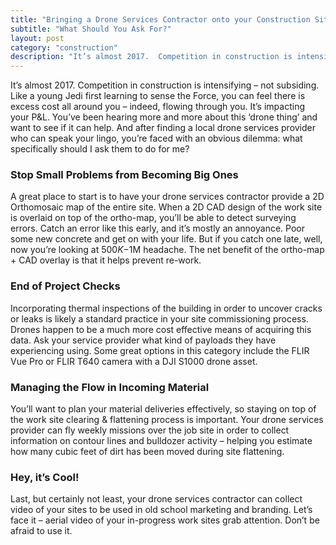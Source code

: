 ```yaml
---
title: "Bringing a Drone Services Contractor onto your Construction Site"
subtitle: "What Should You Ask For?"
layout: post
category: "construction"
description: "It’s almost 2017.  Competition in construction is intensifying – not subsiding.  Like a young Jedi first learning to sense the Force, you can feel there is excess cost all around you – indeed, flowing through you."
---
```


It’s almost 2017.  Competition in construction is intensifying – not subsiding.  Like a young Jedi first learning to sense the Force, you can feel there is excess cost all around you – indeed, flowing through you.  It’s impacting your P&L.  You’ve been hearing more and more about this ‘drone thing’ and want to see if it can help.  And after finding a local drone services provider who can speak your lingo, you’re faced with an obvious dilemma:  what specifically should I ask them to do for me?

### Stop Small Problems from Becoming Big Ones

A great place to start is to have your drone services contractor provide a 2D Orthomosaic map of the entire site.  When a 2D CAD design of the work site is overlaid on top of the ortho-map, you’ll be able to detect surveying errors.  Catch an error like this early, and it’s mostly an annoyance.  Poor some new concrete and get on with your life.  But if you catch one late, well, now you’re looking at $500K -$1M headache.  The net benefit of the ortho-map + CAD overlay is that it helps prevent re-work.

### End of Project Checks

Incorporating thermal inspections of the building in order to uncover cracks or leaks is likely a standard practice in your site commissioning process.  Drones happen to be a much more cost effective means of acquiring this data.  Ask your service provider what kind of payloads they have experiencing using.  Some great options in this category include the FLIR Vue Pro or FLIR T640 camera with a DJI S1000 drone asset.

### Managing the Flow in Incoming Material

You’ll want to plan your material deliveries effectively, so staying on top of the work site clearing & flattening process is important.  Your drone services provider can fly weekly missions over the job site in order to collect information on contour lines and bulldozer activity – helping you estimate how many cubic feet of dirt has been moved during site flattening.

### Hey, it’s Cool!

Last, but certainly not least, your drone services contractor can collect video of your sites to be used in old school marketing and branding.  Let’s face it – aerial video of your in-progress work sites grab attention.  Don’t be afraid to use it.

